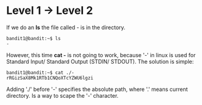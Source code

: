 # Level 1 -> Level 2
If we do an **ls** the file called - is in the directory.

```console
bandit1@bandit:~$ ls
-
```

However, this time **cat -** is not going to work, because '-' in linux is used for Standard Input/ Standard Output (STDIN/ STDOUT). The solution is simple:

```console
bandit1@bandit:~$ cat ./-
rRGizSaX8Mk1RTb1CNQoXTcYZWU6lgzi
```

Adding './' before '-' specifies the absolute path, where '.' means current directory. Is a way to scape the '-' character.
